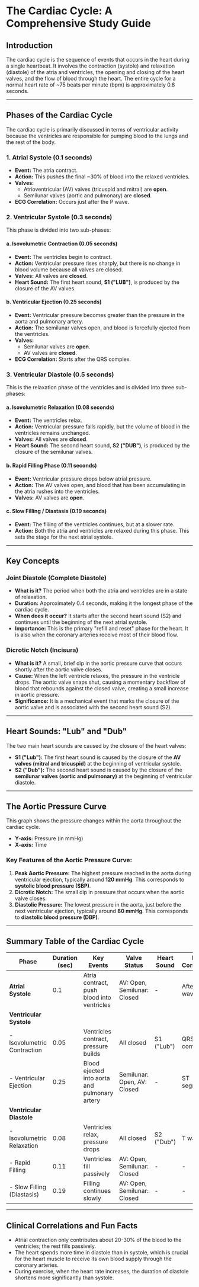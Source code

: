 # The Cardiac Cycle: A Comprehensive Study Guide

## Introduction

The cardiac cycle is the sequence of events that occurs in the heart during a single heartbeat. It involves the contraction (systole) and relaxation (diastole) of the atria and ventricles, the opening and closing of the heart valves, and the flow of blood through the heart. The entire cycle for a normal heart rate of ~75 beats per minute (bpm) is approximately 0.8 seconds.

---

## Phases of the Cardiac Cycle

The cardiac cycle is primarily discussed in terms of ventricular activity because the ventricles are responsible for pumping blood to the lungs and the rest of the body.

### 1. Atrial Systole (0.1 seconds)

*   **Event:** The atria contract.
*   **Action:** This pushes the final ~30% of blood into the relaxed ventricles.
*   **Valves:**
    *   Atrioventricular (AV) valves (tricuspid and mitral) are **open**.
    *   Semilunar valves (aortic and pulmonary) are **closed**.
*   **ECG Correlation:** Occurs just after the P wave.

### 2. Ventricular Systole (0.3 seconds)

This phase is divided into two sub-phases:

#### a. Isovolumetric Contraction (0.05 seconds)

*   **Event:** The ventricles begin to contract.
*   **Action:** Ventricular pressure rises sharply, but there is no change in blood volume because all valves are closed.
*   **Valves:** All valves are **closed**.
*   **Heart Sound:** The first heart sound, **S1 ("LUB")**, is produced by the closure of the AV valves.

#### b. Ventricular Ejection (0.25 seconds)

*   **Event:** Ventricular pressure becomes greater than the pressure in the aorta and pulmonary artery.
*   **Action:** The semilunar valves open, and blood is forcefully ejected from the ventricles.
*   **Valves:**
    *   Semilunar valves are **open**.
    *   AV valves are **closed**.
*   **ECG Correlation:** Starts after the QRS complex.

### 3. Ventricular Diastole (0.5 seconds)

This is the relaxation phase of the ventricles and is divided into three sub-phases:

#### a. Isovolumetric Relaxation (0.08 seconds)

*   **Event:** The ventricles relax.
*   **Action:** Ventricular pressure falls rapidly, but the volume of blood in the ventricles remains unchanged.
*   **Valves:** All valves are **closed**.
*   **Heart Sound:** The second heart sound, **S2 ("DUB")**, is produced by the closure of the semilunar valves.

#### b. Rapid Filling Phase (0.11 seconds)

*   **Event:** Ventricular pressure drops below atrial pressure.
*   **Action:** The AV valves open, and blood that has been accumulating in the atria rushes into the ventricles.
*   **Valves:** AV valves are **open**.

#### c. Slow Filling / Diastasis (0.19 seconds)

*   **Event:** The filling of the ventricles continues, but at a slower rate.
*   **Action:** Both the atria and ventricles are relaxed during this phase. This sets the stage for the next atrial systole.

---

## Key Concepts

### Joint Diastole (Complete Diastole)

*   **What is it?** The period when both the atria and ventricles are in a state of relaxation.
*   **Duration:** Approximately 0.4 seconds, making it the longest phase of the cardiac cycle.
*   **When does it occur?** It starts after the second heart sound (S2) and continues until the beginning of the next atrial systole.
*   **Importance:** This is the primary "refill and reset" phase for the heart. It is also when the coronary arteries receive most of their blood flow.

### Dicrotic Notch (Incisura)

*   **What is it?** A small, brief dip in the aortic pressure curve that occurs shortly after the aortic valve closes.
*   **Cause:** When the left ventricle relaxes, the pressure in the ventricle drops. The aortic valve snaps shut, causing a momentary backflow of blood that rebounds against the closed valve, creating a small increase in aortic pressure.
*   **Significance:** It is a mechanical event that marks the closure of the aortic valve and is associated with the second heart sound (S2).

---

## Heart Sounds: "Lub" and "Dub"

The two main heart sounds are caused by the closure of the heart valves:

*   **S1 ("Lub"):** The first heart sound is caused by the closure of the **AV valves (mitral and tricuspid)** at the beginning of ventricular systole.
*   **S2 ("Dub"):** The second heart sound is caused by the closure of the **semilunar valves (aortic and pulmonary)** at the beginning of ventricular diastole.

---

## The Aortic Pressure Curve

This graph shows the pressure changes within the aorta throughout the cardiac cycle.

*   **Y-axis:** Pressure (in mmHg)
*   **X-axis:** Time

### Key Features of the Aortic Pressure Curve:

1.  **Peak Aortic Pressure:** The highest pressure reached in the aorta during ventricular ejection, typically around **120 mmHg**. This corresponds to **systolic blood pressure (SBP)**.
2.  **Dicrotic Notch:** The small dip in pressure that occurs when the aortic valve closes.
3.  **Diastolic Pressure:** The lowest pressure in the aorta, just before the next ventricular ejection, typically around **80 mmHg**. This corresponds to **diastolic blood pressure (DBP)**.

---

## Summary Table of the Cardiac Cycle

| Phase                     | Duration (sec) | Key Events                                      | Valve Status                      | Heart Sound | ECG Correlation |
| ------------------------- | -------------- | ----------------------------------------------- | --------------------------------- | ----------- | --------------- |
| **Atrial Systole**        | 0.1            | Atria contract, push blood into ventricles      | AV: Open, Semilunar: Closed       | -           | After P wave    |
| **Ventricular Systole**   |                |                                                 |                                   |             |                 |
| - Isovolumetric Contraction | 0.05           | Ventricles contract, pressure builds            | All closed                        | S1 ("Lub")  | QRS complex     |
| - Ventricular Ejection    | 0.25           | Blood ejected into aorta and pulmonary artery   | Semilunar: Open, AV: Closed       | -           | ST segment      |
| **Ventricular Diastole**  |                |                                                 |                                   |             |                 |
| - Isovolumetric Relaxation | 0.08           | Ventricles relax, pressure drops                | All closed                        | S2 ("Dub")  | T wave          |
| - Rapid Filling           | 0.11           | Ventricles fill passively                       | AV: Open, Semilunar: Closed       | -           | -               |
| - Slow Filling (Diastasis) | 0.19           | Filling continues slowly                        | AV: Open, Semilunar: Closed       | -           | -               |

---

## Clinical Correlations and Fun Facts

*   Atrial contraction only contributes about 20-30% of the blood to the ventricles; the rest fills passively.
*   The heart spends more time in diastole than in systole, which is crucial for the heart muscle to receive its own blood supply through the coronary arteries.
*   During exercise, when the heart rate increases, the duration of diastole shortens more significantly than systole.
